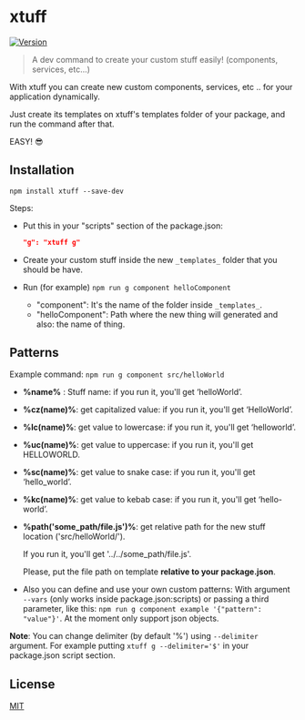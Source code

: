 # xtuff
[![Version](http://img.shields.io/npm/v/xtuff.svg?style=flat-square)](https://npmjs.org/package/xtuff)

> A dev command to create your custom stuff easily! (components, services, etc...)

With xtuff you can create new custom components, services, etc .. for your application dynamically.

Just create its templates on xtuff's templates folder of your package, and run the command after that.

EASY! :sunglasses:

## Installation
```
npm install xtuff --save-dev
```
Steps:
- Put this in your "scripts" section of the package.json:

	```json
	"g": "xtuff g"
	```
- Create your custom stuff inside the new `_templates_` folder that you should be have.
- Run (for example) `npm run g component helloComponent`
	- "component": It's the name of the folder inside `_templates_`.
	- "helloComponent": Path where the new thing will generated and also: the name of thing.

## Patterns
Example command: `npm run g component src/helloWorld`

- **%name%** : Stuff name: if you run it, you'll get ‘helloWorld’.
- **%cz(name)%**: get capitalized value: if you run it, you'll get ‘HelloWorld’.
- **%lc(name)%**: get value to lowercase: if you run it, you'll get ‘helloworld’.
- **%uc(name)%**: get value to uppercase: if you run it, you'll get HELLOWORLD.
- **%sc(name)%**: get value to snake case: if you run it, you'll get ‘hello_world’.
- **%kc(name)%**: get value to kebab case: if you run it, you'll get ‘hello-world’.
- **%path('some_path/file.js')%**: get relative path for the new stuff location ('src/helloWorld/'). 

  If you run it, you'll get '../../some_path/file.js'.

  Please, put the file path on template **relative to your package.json**.
- Also you can define and use your own custom patterns: With argument `--vars` (only works inside package.json:scripts) or passing a third parameter, like this: `npm run g component example '{"pattern": "value"}'`. At the moment only support json objects.


**Note**: You can change delimiter (by default '%') using `--delimiter` argument. For example putting `xtuff g --delimiter='$'` in your package.json script section.

## License

[MIT](https://github.com/jaumesegarra/xtuff/blob/master/LICENSE)